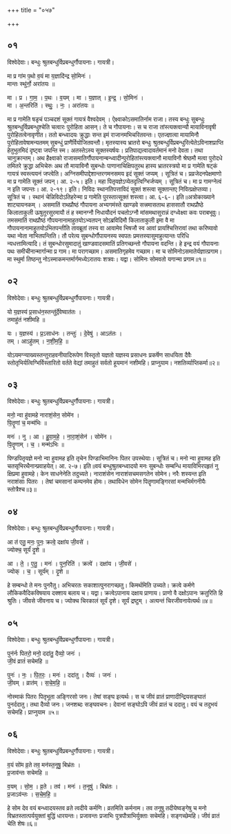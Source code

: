 +++
title = "०५७"

+++


## ०१
विश्वेदेवाः। बन्धुः श्रुतबन्धुर्विप्रबन्धुर्गौपायनाः। गायत्री।

मा प्र गा॑म प॒थो व॒यं मा य॒ज्ञादि॑न्द्र सो॒मिनः॑ ।  
मान्तः स्थु॑र्नो॒ अरा॑तयः ॥

मा । प्र । गा॒म॒ । प॒थः । व॒यम् । मा । य॒ज्ञात् । इ॒न्द्र॒ । सो॒मिनः॑ ।  
मा । अ॒न्तरिति॑ । स्थुः॒ । नः॒ । अरा॑तयः ॥

मा प्र गामेति षडृचं पञ्चदशं सूक्तं गायत्रं वैश्वदेवम् । ऐक्ष्वाकोऽसमातिर्नाम राजा। तस्य बन्धुः सुबन्धुः श्रुतबन्धुर्विप्रबन्धुश्चेति चत्वारः पुरोहिता आसन्। ते च गौपायनाः। स च राजा तांस्त्यक्त्वान्यौ मायाविनावृषी पुरोहितत्वेनावृणीत। ततो बन्ध्वादयः क्रुद्धाः सन्त इमं राजानमभिचरितवन्तः। एतज्ज्ञात्वा मायामिनौ पुरोहितावेषामन्यतमम् सुबन्धुं प्राणैर्वियोजितवन्तौ। मृतस्यास्य भ्रातरो बन्धुः श्रुतबन्धुर्विप्रबन्धुरित्येतेऽविनाशप्राप्ति हेतुभुतमिदं दृष्ट्वा जपन्ति स्म। अतस्तेऽस्य सूक्तस्यर्षयः। प्रतिपाद्यत्वादावर्तमानं मनो देवता। तथा चानुक्रान्तम्। अथ हैक्ष्वाको राजासमातिर्गौपायनान्बन्ध्वादीन्पुरोहितांस्त्यक्त्वानौ मायाविनौ श्रेष्ठमौ मत्वा पुरोदधे तमितरे क्रुद्धा अभिचेरुः अथ तौ मायाविनौ सुबन्धोः पाणानाचिक्षिपतुरथ हास्य भ्रातरस्त्रयो मा प्र गामेति षट्कं गायत्रं स्वस्त्ययनं जप्त्वेति। अग्निसमीपाद्देशान्तरगमनसमय इदं सूक्तं जप्यम् । सूत्रितं च। प्रव्रजेदनपेक्षमाणो मा प्र गामेति सूक्तं जपन्। आ. २-५। इति। महा पितृयज्ञेऽप्येतदृत्विग्भिर्जप्यम् । सूत्रितं च। मा प्र गामग्नेत्वं न इति जपन्तः। आ. २-१९। इति। निविदः स्थानतिपत्ताविदं सूक्तं शस्त्वा सूक्तान्तए निवित्प्रक्षेप्तव्या। सूत्रितं च । स्थानं चेन्निविदोऽतिहरेन्मा प्र गामेति पुरस्तात्सूक्तं शस्त्वा। आ. ६-६-। इति॥अत्रोकाख्याने शाट्यायनकम् । असमातिं राथप्रौष्ठं गौपायना अभ्यगमंस्ते खाण्डवे सत्त्रमासताथ हाससातौ राथप्रौष्ठे किलाताकुली ऊषुतुरसुरमायौ तं ह स्मानग्नौ निधायौदनं पचतोऽग्नौ मांसमथासुरान्नं दग्ध्वेक्ष्वा कवः पराबभूवुः। तमसमातिं राथप्रौष्ठं गौपयनानामाहुतयोऽभ्यतपन् सोऽब्रविदिमौ किलाताकुली इमा वै मा गौपायनानामाहुतयोऽभितपन्तीति तावब्रूतां तस्य वा आवामेव भिषजौ स्व आवां प्रायश्चित्तिरावां तथा करिष्यावो यथा न्वेता नाभितपन्तिति। तौ परेत्य सुबन्धोर्गौपायनस्य स्वपतः प्रमत्तस्यासुमाहुत्यान्तः परिधि न्यधत्तामित्यादि। तं सुबन्धोरसुमादातुं खाण्डवादसमातिं प्रतिगच्छन्तो गौपायना वदन्ति। हे इन्द्र वयं गौपायनाः पथः समीचीनान्मार्गान्मा प्र गाम। मा परागच्छाम। असमातिगृहमेव गच्छाम। मा च सोमिनोऽसमातेर्यज्ञात्प्रगाम। मा स्थुर्मा तिष्ठन्तु नोऽस्माकमन्तर्मार्गमध्येऽरातयः शत्रवः। यद्वा। सोमिनः सोमवतो यगान्मा प्रगाम॥१॥

## ०२
विश्वेदेवाः। बन्धुः श्रुतबन्धुर्विप्रबन्धुर्गौपायनाः। गायत्री।

यो य॒ज्ञस्य॑ प्र॒साध॑न॒स्तन्तु॑र्दे॒वेष्वात॑तः ।  
तमाहु॑तं नशीमहि ॥

यः । य॒ज्ञस्य॑ । प्र॒ऽसाध॑नः । तन्तुः॑ । दे॒वेषु॑ । आऽत॑तः ।  
तम् । आऽहु॑तम् । न॒शी॒म॒हि॒ ॥

योऽयमग्न्याख्यस्तन्तुराहवनीयादिरूपेण विस्तृतो यज्ञतो यज्ञस्य प्रसाधनः प्रकर्षॆण साधयिता दैवैः स्तोतृभिर्यत्विग्भिर्विस्तारितो वर्तते वेद्यां तमाहुतं सर्वतो हूयमानं नशीमहि। प्राप्नुयाम। नशतिर्व्याप्तिकर्मा॥२॥

## ०३
विश्वेदेवाः। बन्धुः श्रुतबन्धुर्विप्रबन्धुर्गौपायनाः। गायत्री।

मनो॒ न्वा हु॑वामहे नाराशं॒सेन॒ सोमे॑न ।  
पि॒तॄ॒णां च॒ मन्म॑भिः ॥

मनः॑ । नु । आ । हु॒वा॒म॒हे॒ । ना॒रा॒शं॒सेन॑ । सोमे॑न ।  
पि॒तॄ॒णाम् । च॒ । मन्म॑ऽभिः ॥

पिण्डपितृयज्ञे मनो न्वा हुवामह इति तृचेन पिण्डाभिमानिनः पितर उपस्थेयाः। सूत्रितं च। मनो न्वा हुवामह इति चतसृभिरथैनान्प्रवाहयेत्। आ. २-७। इति॥वयं बन्धुश्रुतबन्ध्वादयो मनः सुबन्धोः सम्बन्धि मायाविभिरपहृतं नु क्षिप्रमा हुवामहे। केन साधनेनेति तदुच्यते। नाराशंसेन नाराशंसचमसगतेन सोमेन। नरैः शस्यन्त इति नराशंसाः पितरः । तेषां चमसानां कम्पनमेव होमः। तथाविधेन सोमेन पितॄणामङ्गिरसां मन्मभिर्मगनीयैः स्तोत्रैश्च॥३॥

## ०४
विश्वेदेवाः। बन्धुः श्रुतबन्धुर्विप्रबन्धुर्गौपायनाः। गायत्री।

आ त॑ एतु॒ मनः॒ पुनः॒ क्रत्वे॒ दक्षा॑य जी॒वसे॑ ।  
ज्योक्च॒ सूर्यं॑ दृ॒शे ॥

आ । ते॒ । ए॒तु॒ । मनः॑ । पुन॒रिति॑ । क्रत्वे॑ । दक्षा॑य । जी॒वसे॑ ।  
ज्योक् । च॒ । सूर्य॑म् । दृ॒शे ॥

हे सम्बन्धो ते मनः पुनरैतु। अभिचरतः सकाशात्पुनरागच्छतु। किमर्थमिति उच्यते। क्रत्वे कर्मणे लौकिकवैदिकविषयाय दक्शाय बलाय च। यद्वा। क्रत्वेऽपानाय दक्षाय प्राणाय। प्राणो वै दक्षोऽपानः क्रतुरिति हि श्रुतिः। जीवसे जीवनाय च। ज्योक्च चिरकालं सूर्यं दृशे। सूर्यं द्रष्टुम् । अत्यन्तं चिरजीवनायेत्यर्थः॥४॥

## ०५
विश्वेदेवाः। बन्धुः श्रुतबन्धुर्विप्रबन्धुर्गौपायनाः। गायत्री।

पुन॑र्नः पितरो॒ मनो॒ ददा॑तु॒ दैव्यो॒ जनः॑ ।  
जी॒वं व्रातं॑ सचेमहि ॥

पुनः॑ । नः॒ । पि॒त॒रः॒ । मनः॑ । ददा॑तु । दैव्यः॑ । जनः॑ ।  
जी॒वम् । व्रात॑म् । स॒चे॒म॒हि॒ ॥

नोस्माकं पितरः पितृभूता अङ्गिरसो जनः। तेषां सङ्घ इत्यर्थः। स च जीवं व्रातं प्राणादीन्द्रियसङ्घातं पुनर्ददातु। तथा दैव्यो जनः। जनशब्दः सङ्घवचनः। देवानां सङ्घोऽपि जीवं व्रातं च ददातु। वयं च तदुभयं सचेमहि। प्राप्नुयाम ॥५॥

## ०६
विश्वेदेवाः। बन्धुः श्रुतबन्धुर्विप्रबन्धुर्गौपायनाः। गायत्री।

व॒यं सो॑म व्र॒ते तव॒ मन॑स्त॒नूषु॒ बिभ्र॑तः ।  
प्र॒जाव॑न्तः सचेमहि ॥

व॒यम् । सो॒म॒ । व्र॒ते । तव॑ । मनः॑ । त॒नूषु॑ । बिभ्र॑तः ।  
प्र॒जाऽव॑न्तः । स॒चे॒म॒हि॒ ॥

हे सोम देव वयं बन्ध्वादयस्तव व्रते त्वदीये कर्मणि। व्रतमिति कर्मनाम। तव तनूषु तदीयेष्वङ्गेषु च मनो विभ्रतस्तात्पर्ययुक्तां बुद्धिं धारयन्तः। प्रजावन्तः प्रजाभिः पुत्रपौत्राभिर्युक्ताः सचेमहि। सङ्गच्छेमहि। जीवं व्रातं चेति शेषः॥६॥